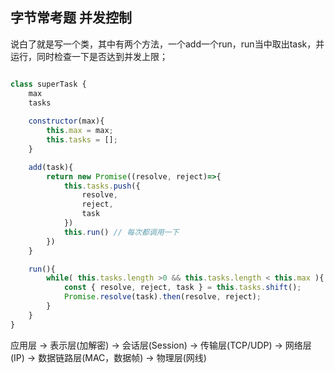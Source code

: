 
## 字节常考题 并发控制

说白了就是写一个类，其中有两个方法，一个add一个run，run当中取出task，并运行，同时检查一下是否达到并发上限；

```js

class superTask {
    max
    tasks
    
    constructor(max){
        this.max = max;
        this.tasks = [];
    }

    add(task){
        return new Promise((resolve, reject)=>{
            this.tasks.push({
                resolve,
                reject,
                task
            })
            this.run() // 每次都调用一下
        })
    }

    run(){
        while( this.tasks.length >0 && this.tasks.length < this.max ){
            const { resolve, reject, task } = this.tasks.shift();
            Promise.resolve(task).then(resolve, reject);
        }
    }
}

```

应用层 -> 表示层(加解密) -> 会话层(Session) -> 传输层(TCP/UDP) -> 网络层(IP) -> 数据链路层(MAC，数据帧) -> 物理层(网线)
